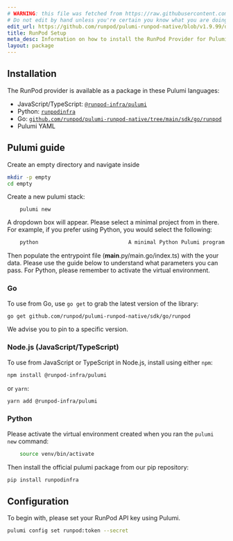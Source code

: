 ```yaml
---
# WARNING: this file was fetched from https://raw.githubusercontent.com/runpod/pulumi-runpod-native/v1.9.99/docs/installation-configuration.md
# Do not edit by hand unless you're certain you know what you are doing!
edit_url: https://github.com/runpod/pulumi-runpod-native/blob/v1.9.99/docs/installation-configuration.md
title: RunPod Setup
meta_desc: Information on how to install the RunPod Provider for Pulumi.
layout: package
---
```


## Installation

The RunPod provider is available as a package in these Pulumi languages:

* JavaScript/TypeScript: [`@runpod-infra/pulumi`](https://www.npmjs.com/package/@runpod-infra/pulumi)
* Python: [`runpodinfra`](https://pypi.org/project/runpodinfra/)
* Go: [`github.com/runpod/pulumi-runpod-native/tree/main/sdk/go/runpod`](https://www.github.com/runpod/pulumi-runpod-native)
* Pulumi YAML

## Pulumi guide
Create an empty directory and navigate inside

```bash
mkdir -p empty
cd empty
```

Create a new pulumi stack:
```
    pulumi new
```

A dropdown box will appear. Please select a minimal project from in there. For example, if you prefer using Python, you would select the following:
```bash
    python                             A minimal Python Pulumi program
```

Then populate the entrypoint file (__main__.py/main.go/index.ts) with the your data. Please use the guide below to understand what parameters you can pass. For Python, please remember to activate the virtual environment.

### Go

To use from Go, use `go get` to grab the latest version of the library:

```bash
go get github.com/runpod/pulumi-runpod-native/sdk/go/runpod
```

We advise you to pin to a specific version.

### Node.js (JavaScript/TypeScript)

To use from JavaScript or TypeScript in Node.js, install using either `npm`:

```bash
npm install @runpod-infra/pulumi
```

or `yarn`:

```bash
yarn add @runpod-infra/pulumi
```

### Python

Please activate the virtual environment created when you ran the ```pulumi new``` command:

```bash
    source venv/bin/activate
```

Then install the official pulumi package from our pip repository:

```bash
pip install runpodinfra
```

## Configuration

To begin with, please set your RunPod API key using Pulumi.

```bash
pulumi config set runpod:token --secret
```
